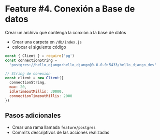 # Feature \#4. Conexión a Base de datos

Crear un archivo que contenga la conxión a la base de datos
- Crear una carpeta en `/db/index.js`
- colocar el siguiente código
```js
const { Client } = require('pg')
const connectionString =
  'postgres://hello_django:hello_django@0.0.0.0:5433/hello_django_dev'

// String de conexion
const client = new Client({
  connectionString,
  max: 20,
  idleTimeoutMillis: 30000,
  connectionTimeoutMillis: 2000
})

```
## Pasos adicionales

- Crear una rama llamada `feature/postgres`
- Commits descriptivos de las acciones realizadas
